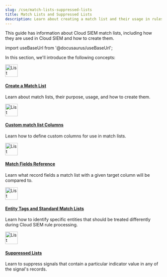 ```yaml
---
slug: /cse/match-lists-suppressed-lists
title: Match Lists and Suppressed Lists
description: Learn about creating a match list and their usage in rules.
---
```


This guide has information about Cloud SIEM match lists, including how they are used in Cloud SIEM and how to create them.

import useBaseUrl from '@docusaurus/useBaseUrl';

In this section, we'll introduce the following concepts:

<div className="box-wrapper">
<div className="box smallbox card">
  <div className="container">
  <a href="/docs/cse/match-lists-suppressed-lists/create-match-list"><img src={useBaseUrl('img/icons/operations/matching-list.png')} alt="List icon" width="40"/><h4>Create a Match List</h4></a>
  <p>Learn about match lists, their purpose, usage, and how to create them. </p>
  </div>
</div>
<div className="box smallbox card">
  <div className="container">
  <a href="/docs/cse/match-lists-suppressed-lists/custom-match-list-columns"><img src={useBaseUrl('img/icons/operations/matching-list.png')} alt="List icon" width="40"/><h4>Custom match list Columns</h4></a>
  <p>Learn how to define custom columns for use in match lists.</p>
  </div>
</div>
<div className="box smallbox card">
  <div className="container">
  <a href="/docs/cse/match-lists-suppressed-lists/match-fields-reference"><img src={useBaseUrl('img/icons/operations/matching-list.png')} alt="List icon" width="40"/><h4>Match Fields Reference</h4></a>
  <p>Learn what record fields a match list with a given target column will be compared to.</p>
  </div>
</div>
<div className="box smallbox card">
  <div className="container">
  <a href="/docs/cse/match-lists-suppressed-lists/standard-match-lists"><img src={useBaseUrl('img/icons/operations/matching-list.png')} alt="List icon" width="40"/><h4>Entity Tags and Standard Match Lists</h4></a>
  <p>Learn how to identify specific entities that should be treated differently during Cloud SIEM rule processing.</p>
  </div>
</div>
<div className="box smallbox card">
  <div className="container">
  <a href="/docs/cse/match-lists-suppressed-lists/suppressed-lists"><img src={useBaseUrl('img/icons/operations/matching-list.png')} alt="List icon" width="40"/><h4>Suppressed Lists</h4></a>
  <p>Learn to suppress signals that contain a particular indicator value in any of the signal's records.</p>
  </div>
</div>
</div>
